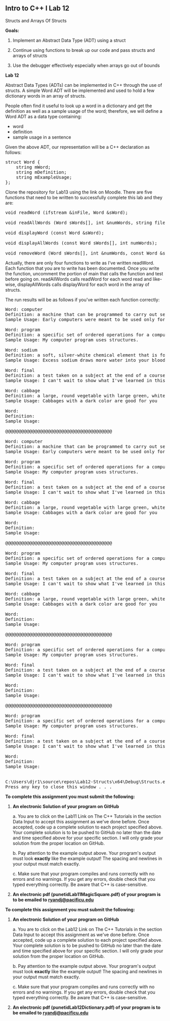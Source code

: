 ## Intro to C++ I Lab 12
 
Structs and Arrays Of Structs

**Goals:**

1.  Implement an Abstract Data Type (ADT) using a struct

2.  Continue using functions to break up our code and pass structs and arrays of structs

3.  Use the debugger effectively especially when arrays go out of bounds


**Lab 12**

Abstract Data Types (ADTs) can be implemented in C++ through the use of
structs. A simple Word ADT will be implemented and used to hold a few
dictionary words in an array of structs.

People often find it useful to look up a word in a dictionary and get
the definition as well as a sample usage of the word; therefore, we will
define a Word ADT as a data type containing:

-   word
-   definition
-   sample usage in a sentence

Given the above ADT, our representation will be a C++ declaration as
follows:

<pre>
struct Word {
	string mWord;
	string mDefinition;
	string mExampleUsage;
};
</pre>

Clone the repository for Lab13 using the link on Moodle. There are five
functions that need to be written to successfully complete this lab and
they are:

<pre>
void readWord (ifstream &inFile, Word &sWord);

void readAllWords (Word sWords[], int &numWords, string fileName);

void displayWord (const Word &sWord);

void displayAllWords (const Word sWords[], int numWords);

void removeWord (Word sWords[], int &numWords, const Word &sWord);
</pre>

Actually, there are only four functions to write as I\'ve written
readWord. Each function that you are to write has been documented. Once
you write the function, uncomment the portion of main that calls the
function and test before going on. readAllWords calls readWord for each
word read and like-wise, displayAllWords calls displayWord for each word
in the array of structs.

The run results will be as follows if you've written each function correctly:

<pre>
Word: computer
Definition: a machine that can be programmed to carry out sequences of arithmetic and logical operations
Sample Usage: Early computers were meant to be used only for calculations.

Word: program
Definition: a specific set of ordered operations for a computer to perform
Sample Usage: My computer program uses structures.

Word: sodium
Definition: a soft, silver-white chemical element that is found in salt
Sample Usage: Excess sodium draws more water into your blood stream, and this increases blood pressure.

Word: final
Definition: a test taken on a subject at the end of a course
Sample Usage: I can't wait to show what I've learned in this course by taking the final.

Word: cabbage
Definition: a large, round vegetable with large green, white, or purple leaves that can be eaten cooked or uncooked
Sample Usage: Cabbages with a dark color are good for you

Word:
Definition:
Sample Usage:

@@@@@@@@@@@@@@@@@@@@@@@@@@@@@@@@@@@@@@@@

Word: computer
Definition: a machine that can be programmed to carry out sequences of arithmetic and logical operations
Sample Usage: Early computers were meant to be used only for calculations.

Word: program
Definition: a specific set of ordered operations for a computer to perform
Sample Usage: My computer program uses structures.

Word: final
Definition: a test taken on a subject at the end of a course
Sample Usage: I can't wait to show what I've learned in this course by taking the final.

Word: cabbage
Definition: a large, round vegetable with large green, white, or purple leaves that can be eaten cooked or uncooked
Sample Usage: Cabbages with a dark color are good for you

Word:
Definition:
Sample Usage:

@@@@@@@@@@@@@@@@@@@@@@@@@@@@@@@@@@@@@@@@

Word: program
Definition: a specific set of ordered operations for a computer to perform
Sample Usage: My computer program uses structures.

Word: final
Definition: a test taken on a subject at the end of a course
Sample Usage: I can't wait to show what I've learned in this course by taking the final.

Word: cabbage
Definition: a large, round vegetable with large green, white, or purple leaves that can be eaten cooked or uncooked
Sample Usage: Cabbages with a dark color are good for you

Word:
Definition:
Sample Usage:

@@@@@@@@@@@@@@@@@@@@@@@@@@@@@@@@@@@@@@@@

Word: program
Definition: a specific set of ordered operations for a computer to perform
Sample Usage: My computer program uses structures.

Word: final
Definition: a test taken on a subject at the end of a course
Sample Usage: I can't wait to show what I've learned in this course by taking the final.

Word:
Definition:
Sample Usage:

@@@@@@@@@@@@@@@@@@@@@@@@@@@@@@@@@@@@@@@@

Word: program
Definition: a specific set of ordered operations for a computer to perform
Sample Usage: My computer program uses structures.

Word: final
Definition: a test taken on a subject at the end of a course
Sample Usage: I can't wait to show what I've learned in this course by taking the final.

Word:
Definition:
Sample Usage:


C:\Users\djr1\source\repos\Lab12-Structs\x64\Debug\Structs.exe (process 9848) exited with code 0.
Press any key to close this window . . .
</pre>
    
**To complete this assignment you must submit the following:**

1.  **An electronic Solution of your program on GitHub**

    a.  You are to click on the Lab11 Link on The C++ Tutorials in the section Data Input to accept this
        assignment as we've done before. Once accepted, code up a
        complete solution to each project specified above. Your
        complete solution is to be pushed to GitHub no later than the
        date and time specified above for your specific section. I will
        only grade your solution from the proper location on GitHub.

    b.  Pay attention to the example output above. Your program's output
        must look **exactly** like the example output! The spacing and
        newlines in your output must match exactly.

    c.  Make sure that your program compiles and runs correctly with no
        errors and no warnings. If you get any errors, double check that
        you typed everything correctly. Be aware that C++ is
        case-sensitive.

2.  **An electronic pdf (punetidLab11MagicSquare.pdf) 
of your program is to be emailed to ryandj@pacificu.edu**

    
**To complete this assignment you must submit the following:**

1.  **An electronic Solution of your program on GitHub**

    a.  You are to click on the Lab12 Link on The C++ Tutorials in the section Data Input to accept this
        assignment as we've done before. Once accepted, code up a
        complete solution to each project specified above. Your
        complete solution is to be pushed to GitHub no later than the
        date and time specified above for your specific section. I will
        only grade your solution from the proper location on GitHub.

    b.  Pay attention to the example output above. Your program's output
        must look **exactly** like the example output! The spacing and
        newlines in your output must match exactly.

    c.  Make sure that your program compiles and runs correctly with no
        errors and no warnings. If you get any errors, double check that
        you typed everything correctly. Be aware that C++ is
        case-sensitive.

2.  **An electronic pdf (punetidLab12Dictionary.pdf) 
of your program is to be emailed to ryandj@pacificu.edu**

